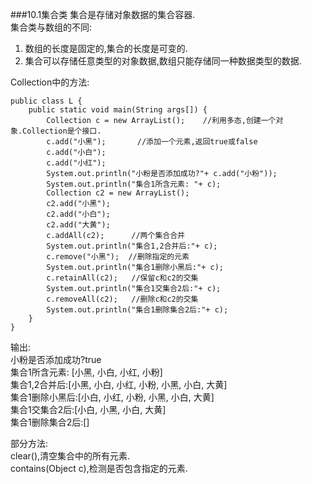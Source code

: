 ###10.1集合类
集合是存储对象数据的集合容器.  
集合类与数组的不同:
1. 数组的长度是固定的,集合的长度是可变的. 
2. 集合可以存储任意类型的对象数据,数组只能存储同一种数据类型的数据.  

Collection中的方法:  

    public class L {
        public static void main(String args[]) {
            Collection c = new ArrayList();    //利用多态,创建一个对象.Collection是个接口.
            c.add("小黑");       //添加一个元素,返回true或false
            c.add("小白");
            c.add("小红");
            System.out.println("小粉是否添加成功?"+ c.add("小粉"));
            System.out.println("集合1所含元素: "+ c);
            Collection c2 = new ArrayList();
            c2.add("小黑");
            c2.add("小白");
            c2.add("大黄");
            c.addAll(c2);      //两个集合合并
            System.out.println("集合1,2合并后:"+ c);
            c.remove("小黑");  //删除指定的元素 
            System.out.println("集合1删除小黑后:"+ c);
            c.retainAll(c2);   //保留c和c2的交集
            System.out.println("集合1交集合2后:"+ c);
            c.removeAll(c2);   //删除c和c2的交集
            System.out.println("集合1删除集合2后:"+ c);	
        }
    }

输出:  
小粉是否添加成功?true  
集合1所含元素: [小黑, 小白, 小红, 小粉]  
集合1,2合并后:[小黑, 小白, 小红, 小粉, 小黑, 小白, 大黄]  
集合1删除小黑后:[小白, 小红, 小粉, 小黑, 小白, 大黄]  
集合1交集合2后:[小白, 小黑, 小白, 大黄]  
集合1删除集合2后:[]  

部分方法:  
clear(),清空集合中的所有元素.  
contains(Object c),检测是否包含指定的元素.  

